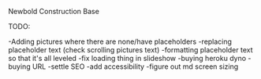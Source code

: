Newbold Construction Base

TODO:

-Adding pictures where there are none/have placeholders
-replacing placeholder text (check scrolling pictures text)
-formatting placeholder text so that it's all leveled
-fix loading thing in slideshow
-buying heroku dyno
-buying URL
-settle SEO
-add accessibility
-figure out md screen sizing